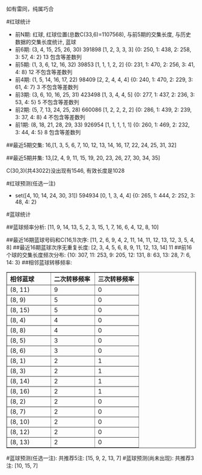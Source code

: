 <!-- 
.. title: 双色球2010032期(2010-03-23)数据分析报告
.. slug: slott-2010032-2010-03-23-report
.. date: 2010-03-24 08:00:00 UTC+08:00
.. tags: Lottery
.. link: 
.. description: 
.. type: text
-->

如有雷同，纯属巧合

<!-- TEASER_END-->

#红球统计

- 前N期: 红球, 红球位置(总数C(33,6)=1107568), 与前5期的交集长度, 与历史数据的交集长度统计, 蓝球
- 前6期: (3, 4, 15, 25, 26, 30) 391898 [1, 2, 3, 3, 3] {0: 250, 1: 438, 2: 258, 3: 57, 4: 2} 13 包含等差数列
- 前5期: (1, 3, 6, 12, 16, 32) 39853 [1, 1, 1, 2, 2] {0: 231, 1: 470, 2: 256, 3: 41, 4: 8} 12 不包含等差数列
- 前4期: (1, 5, 14, 16, 17, 22) 98409 [2, 2, 4, 4, 4] {0: 240, 1: 470, 2: 229, 3: 61, 4: 7} 3 不包含等差数列
- 前3期: (3, 6, 10, 16, 25, 31) 423498 [1, 3, 4, 4, 5] {0: 277, 1: 437, 2: 236, 3: 53, 4: 5} 5 不包含等差数列
- 前2期: (5, 7, 13, 24, 25, 28) 660086 [1, 2, 2, 2, 2] {0: 286, 1: 439, 2: 239, 3: 37, 4: 8} 4 不包含等差数列
- 前1期: (8, 18, 21, 28, 29, 33) 926954 [1, 1, 1, 1, 1] {0: 260, 1: 469, 2: 232, 3: 44, 4: 5} 8 包含等差数列

##最近5期交集:
16,[1, 3, 5, 6, 7, 10, 12, 13, 14, 16, 17, 22, 24, 25, 31, 32]

##最近5期并集:
13,[2, 4, 9, 11, 15, 19, 20, 23, 26, 27, 30, 34, 35]

C(30,3)(共43022)没出现有1546, 
有效长度是1028

#红球预测(任选一注)

- set([4, 10, 14, 24, 30, 31]) 594934 [0, 1, 3, 4, 4] {0: 265, 1: 444, 2: 252, 3: 48, 4: 2}

#蓝球统计

##蓝球频率分析:
[11, 9, 14, 13, 5, 2, 3, 15, 1, 7, 16, 6, 4, 12, 8, 10]

##最近16期蓝球号码和C(16,1)次序:
[11, 2, 6, 9, 4, 2, 11, 14, 11, 12, 13, 12, 3, 5, 4, 8]
##最近16期蓝球次序无重复长度:
[2, 3, 4, 5, 6, 8, 9, 11, 12, 13, 14] 11
##前16个球的交集长度频次分布:
{10: 307, 11: 253, 9: 205, 12: 131, 8: 63, 13: 28, 7: 6, 14: 3}
##相邻蓝球转移频率:
<table border="1" class="table table-striped dataframe">
  <thead>
    <tr style="text-align: left;">
      <th style="min-width: 100px;">相邻蓝球</th>
      <th style="min-width: 100px;">二次转移频率</th>
      <th style="min-width: 100px;">三次转移频率</th>
    </tr>
  </thead>
  <tbody>
    <tr>
      <td> (8, 11)</td>
      <td> 9</td>
      <td> 0</td>
    </tr>
    <tr>
      <td>  (8, 9)</td>
      <td> 5</td>
      <td> 0</td>
    </tr>
    <tr>
      <td> (8, 15)</td>
      <td> 5</td>
      <td> 0</td>
    </tr>
    <tr>
      <td>  (8, 4)</td>
      <td> 4</td>
      <td> 0</td>
    </tr>
    <tr>
      <td>  (8, 8)</td>
      <td> 4</td>
      <td> 0</td>
    </tr>
    <tr>
      <td>  (8, 5)</td>
      <td> 3</td>
      <td> 0</td>
    </tr>
    <tr>
      <td>  (8, 6)</td>
      <td> 3</td>
      <td> 0</td>
    </tr>
    <tr>
      <td>  (8, 1)</td>
      <td> 2</td>
      <td> 1</td>
    </tr>
    <tr>
      <td>  (8, 3)</td>
      <td> 2</td>
      <td> 1</td>
    </tr>
    <tr>
      <td> (8, 14)</td>
      <td> 2</td>
      <td> 1</td>
    </tr>
    <tr>
      <td> (8, 16)</td>
      <td> 2</td>
      <td> 1</td>
    </tr>
    <tr>
      <td>  (8, 2)</td>
      <td> 2</td>
      <td> 0</td>
    </tr>
    <tr>
      <td>  (8, 7)</td>
      <td> 2</td>
      <td> 0</td>
    </tr>
    <tr>
      <td> (8, 10)</td>
      <td> 2</td>
      <td> 0</td>
    </tr>
    <tr>
      <td> (8, 12)</td>
      <td> 2</td>
      <td> 0</td>
    </tr>
    <tr>
      <td> (8, 13)</td>
      <td> 2</td>
      <td> 0</td>
    </tr>
  </tbody>
</table>
#蓝球预测(任选一注):
共推荐5注: [15, 9, 2, 13, 7]
#蓝球预测(尚未出现):
共推荐3注: [10, 15, 7]

